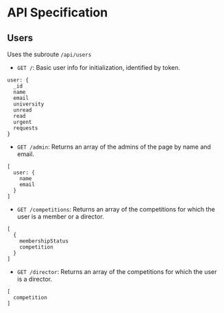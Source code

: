 # API Specification

## Users
Uses the subroute `/api/users`

* `GET /`: Basic user info for initialization, identified by token.
```
user: {
  _id
  name
  email
  university
  unread
  read
  urgent
  requests
}
```
* `GET /admin`: Returns an array of the admins of the page by name and email.
```
[
  user: {
    name
    email
  }
]
```
* `GET /competitions`: Returns an array of the competitions for which the user is a member or a director.
```
[
  {
    membershipStatus
    competition
  }
]
```
* `GET /director`: Returns an array of the competitions for which the user is a director.
```
[
  competition
]
```

